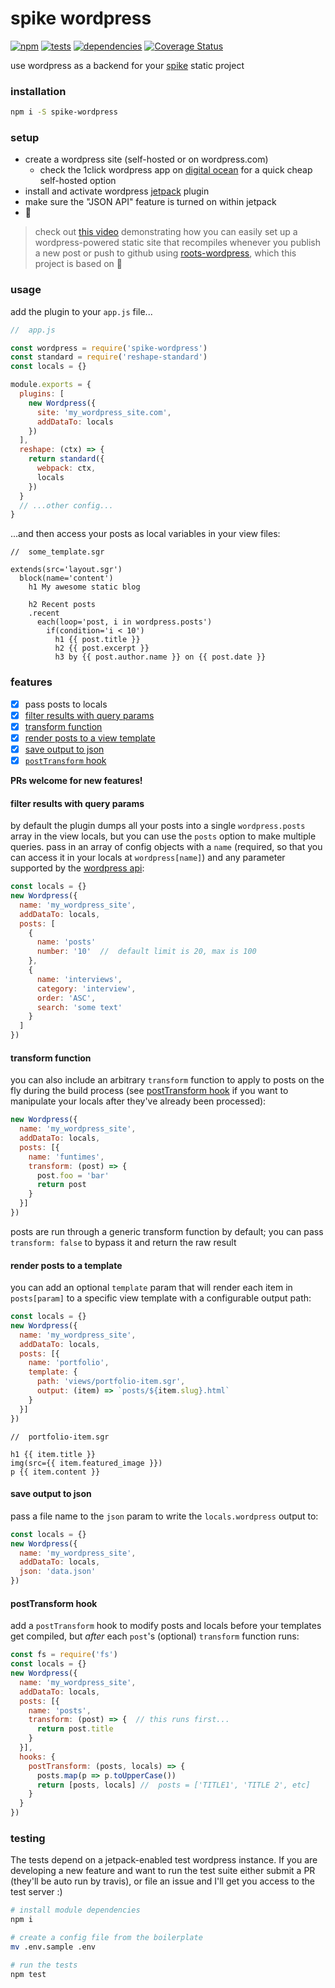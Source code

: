 spike wordpress
================

[![npm](https://img.shields.io/npm/v/spike-wordpress.svg?style=flat)](https://www.npmjs.com/package/spike-wordpress) [![tests](https://img.shields.io/travis/wkentdag/spike-wordpress/master.svg?style=flat)](https://travis-ci.org/wkentdag/spike-wordpress) [![dependencies](https://david-dm.org/wkentdag/spike-wordpress.svg)](https://david-dm.org/wkentdag/spike-wordpress) [![Coverage Status](https://img.shields.io/coveralls/wkentdag/spike-wordpress.svg?style=flat)](https://coveralls.io/r/wkentdag/spike-wordpress?branch=master)

use wordpress as a backend for your [spike](https://www.spike.cf/) static project

### installation
```sh
npm i -S spike-wordpress
```

### setup

- create a wordpress site (self-hosted or on wordpress.com)
  - check the 1click wordpress app on [digital ocean](https://m.do.co/c/6e3837272e2f) for a quick cheap self-hosted option
- install and activate wordpress [jetpack](https://wordpress.org/plugins/jetpack/) plugin
- make sure the "JSON API" feature is turned on within jetpack
- :beers:

> check out [this video](https://www.youtube.com/watch?v=gdWZ0Bpvmw4) demonstrating how you can easily set up a wordpress-powered static site that recompiles whenever you publish a new post or push to github using  [roots-wordpress](https://github.com/carrot/roots-wordpress), which this project is based on :eyes:

### usage
add the plugin to your `app.js` file...

```js
//  app.js

const wordpress = require('spike-wordpress')
const standard = require('reshape-standard')
const locals = {}

module.exports = {
  plugins: [
    new Wordpress({
      site: 'my_wordpress_site.com',
      addDataTo: locals
    })
  ],
  reshape: (ctx) => {
    return standard({
      webpack: ctx,
      locals
    })
  }
  // ...other config...
}
```

...and then access your posts as local variables in your view files:

```jade
//  some_template.sgr

extends(src='layout.sgr')
  block(name='content')
    h1 My awesome static blog

    h2 Recent posts
    .recent
      each(loop='post, i in wordpress.posts')
        if(condition='i < 10')
          h1 {{ post.title }}
          h2 {{ post.excerpt }}
          h3 by {{ post.author.name }} on {{ post.date }}
```

### features


- [x] pass posts to locals
- [x] [filter results with query params](#filter-results-with-query-params)
- [x] [transform function](#transform-function)
- [x] [render posts to a view template](#render-posts-to-a-template)
- [x] [save output to json](#save-output-to-json)
- [x] [`postTransform` hook](#posttransform-hook)

**PRs welcome for new features!**

#### filter results with query params

by default the plugin dumps  all your posts into a single `wordpress.posts` array in the view locals, but you can use the `posts` option to make multiple queries. pass in an array of config objects with a `name` (required, so that you can access it in your locals at `wordpress[name]`) and any parameter supported by the [wordpress api](https://developer.wordpress.com/docs/api/1/get/sites/%24site/posts/):

```js
const locals = {}
new Wordpress({
  name: 'my_wordpress_site',
  addDataTo: locals,
  posts: [
    {
      name: 'posts'
      number: '10'  //  default limit is 20, max is 100
    },
    {
      name: 'interviews',
      category: 'interview',
      order: 'ASC',
      search: 'some text'
    }
  ]
})

```

#### transform function

you can also include an arbitrary `transform` function to apply to posts on the fly during the build process (see [postTransform hook](#posttransform-hooks) if you want to manipulate your locals after they've already been processed):

```js
new Wordpress({
  name: 'my_wordpress_site',
  addDataTo: locals,
  posts: [{
    name: 'funtimes',
    transform: (post) => {
      post.foo = 'bar'
      return post
    }
  }]
})
```

posts are run through a generic transform function by default; you can pass `transform: false` to bypass it and return the raw result

#### render posts to a template

you can add an optional `template` param that will render each item in `posts[param]`
to a specific view template with a configurable output path:

```js
const locals = {}
new Wordpress({
  name: 'my_wordpress_site',
  addDataTo: locals,
  posts: [{
    name: 'portfolio',
    template: {
      path: 'views/portfolio-item.sgr',
      output: (item) => `posts/${item.slug}.html`
    }
  }]
})
```

```jade
//  portfolio-item.sgr

h1 {{ item.title }}
img(src={{ item.featured_image }})
p {{ item.content }}
```


#### save output to json

pass a file name to the `json` param to write the `locals.wordpress` output to:

```js
const locals = {}
new Wordpress({
  name: 'my_wordpress_site',
  addDataTo: locals,
  json: 'data.json'
})

```


#### postTransform hook

add a `postTransform` hook to modify posts and locals before
your templates get compiled, but *after* each `post`'s (optional) `transform` function runs:

```js
const fs = require('fs')
const locals = {}
new Wordpress({
  name: 'my_wordpress_site',
  addDataTo: locals,
  posts: [{
    name: 'posts',
    transform: (post) => {  // this runs first...
      return post.title
    }
  }],
  hooks: {
    postTransform: (posts, locals) => {
      posts.map(p => p.toUpperCase())
      return [posts, locals] //  posts = ['TITLE1', 'TITLE 2', etc]
    }
  }
})
```

### testing

The tests depend on a jetpack-enabled test wordpress instance.
If you are developing a new feature and want to run the test suite either submit a PR (they'll be auto run by travis), or file an issue and I'll get you access to the test server :)

```sh
# install module dependencies
npm i

# create a config file from the boilerplate
mv .env.sample .env

# run the tests
npm test
```
